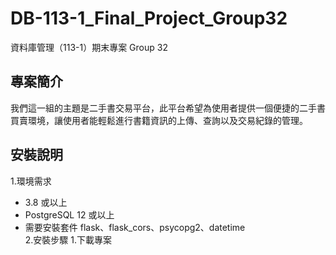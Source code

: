 # DB-113-1_Final_Project_Group32
資料庫管理（113-1）期末專案 Group 32
## 專案簡介
我們這一組的主題是二手書交易平台，此平台希望為使用者提供一個便捷的二手書買賣環境，讓使用者能輕鬆進行書籍資訊的上傳、查詢以及交易紀錄的管理。

## 安裝說明
1.環境需求
- 3.8 或以上
- PostgreSQL 12 或以上
- 需要安裝套件 flask、flask_cors、psycopg2、datetime  
2.安裝步驟
  1.下載專案


##
